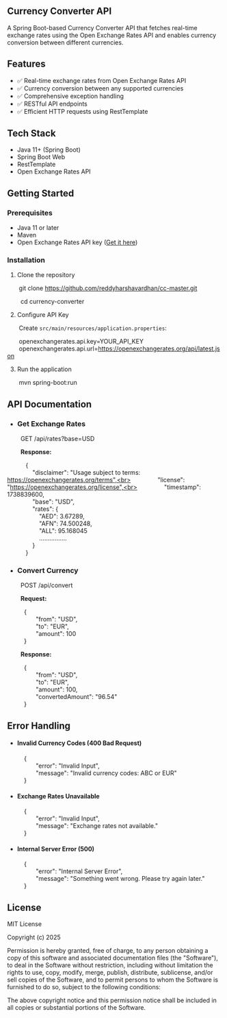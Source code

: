 ## Currency Converter API

A Spring Boot-based Currency Converter API that fetches real-time exchange rates using the Open Exchange Rates API and enables currency conversion between different currencies.

## Features
- ✅ Real-time exchange rates from Open Exchange Rates API
- ✅ Currency conversion between any supported currencies
- ✅ Comprehensive exception handling
- ✅ RESTful API endpoints
- ✅ Efficient HTTP requests using RestTemplate

## Tech Stack
- Java 11+ (Spring Boot)
- Spring Boot Web
- RestTemplate
- Open Exchange Rates API

## Getting Started

### Prerequisites
- Java 11 or later
- Maven
- Open Exchange Rates API key ([Get it here](https://openexchangerates.org/))

### Installation
1. Clone the repository

&nbsp;&nbsp;&nbsp;&nbsp;&nbsp;&nbsp;&nbsp;git clone https://github.com/reddyharshavardhan/cc-master.git

&nbsp;&nbsp;&nbsp;&nbsp;&nbsp;&nbsp;&nbsp; cd currency-converter


2. Configure API Key

&nbsp;&nbsp;&nbsp;&nbsp;&nbsp;&nbsp;&nbsp;Create `src/main/resources/application.properties`:

&nbsp;&nbsp;&nbsp;&nbsp;&nbsp;&nbsp;&nbsp;openexchangerates.api.key=YOUR_API_KEY
&nbsp;&nbsp;&nbsp;&nbsp;&nbsp;&nbsp;&nbsp;openexchangerates.api.url=https://openexchangerates.org/api/latest.json


3. Run the application

&nbsp;&nbsp;&nbsp;&nbsp;&nbsp;&nbsp;&nbsp;mvn spring-boot:run


## API Documentation

- ### Get Exchange Rates

&nbsp;&nbsp;&nbsp;&nbsp;&nbsp;&nbsp;&nbsp; GET /api/rates?base=USD


&nbsp;&nbsp;&nbsp;&nbsp;&nbsp;&nbsp;&nbsp; **Response:**

&nbsp;&nbsp;&nbsp;&nbsp;&nbsp;&nbsp;&nbsp;&nbsp;&nbsp;&nbsp;&nbsp;{\
&nbsp;&nbsp;&nbsp;&nbsp;&nbsp;&nbsp;&nbsp;&nbsp;&nbsp;&nbsp;&nbsp;&nbsp;&nbsp;&nbsp;&nbsp;"disclaimer": "Usage subject to terms: https://openexchangerates.org/terms",<br>
&nbsp;&nbsp;&nbsp;&nbsp;&nbsp;&nbsp;&nbsp;&nbsp;&nbsp;&nbsp;&nbsp;&nbsp;&nbsp;&nbsp;&nbsp;"license": "https://openexchangerates.org/license",<br>
&nbsp;&nbsp;&nbsp;&nbsp;&nbsp;&nbsp;&nbsp;&nbsp;&nbsp;&nbsp;&nbsp;&nbsp;&nbsp;&nbsp;&nbsp;"timestamp": 1738839600,\
&nbsp;&nbsp;&nbsp;&nbsp;&nbsp;&nbsp;&nbsp;&nbsp;&nbsp;&nbsp;&nbsp;&nbsp;&nbsp;&nbsp;&nbsp;"base": "USD",\
&nbsp;&nbsp;&nbsp;&nbsp;&nbsp;&nbsp;&nbsp;&nbsp;&nbsp;&nbsp;&nbsp;&nbsp;&nbsp;&nbsp;&nbsp;"rates": {\
&nbsp;&nbsp;&nbsp;&nbsp;&nbsp;&nbsp;&nbsp;&nbsp;&nbsp;&nbsp;&nbsp;&nbsp;&nbsp;&nbsp;&nbsp;&nbsp;&nbsp;&nbsp;&nbsp;"AED": 3.67289,\
&nbsp;&nbsp;&nbsp;&nbsp;&nbsp;&nbsp;&nbsp;&nbsp;&nbsp;&nbsp;&nbsp;&nbsp;&nbsp;&nbsp;&nbsp;&nbsp;&nbsp;&nbsp;&nbsp;"AFN": 74.500248,\
&nbsp;&nbsp;&nbsp;&nbsp;&nbsp;&nbsp;&nbsp;&nbsp;&nbsp;&nbsp;&nbsp;&nbsp;&nbsp;&nbsp;&nbsp;&nbsp;&nbsp;&nbsp;&nbsp;"ALL": 95.168045\
&nbsp;&nbsp;&nbsp;&nbsp;&nbsp;&nbsp;&nbsp;&nbsp;&nbsp;&nbsp;&nbsp;&nbsp;&nbsp;&nbsp;&nbsp;&nbsp;&nbsp;&nbsp;&nbsp;................\
&nbsp;&nbsp;&nbsp;&nbsp;&nbsp;&nbsp;&nbsp;&nbsp;&nbsp;&nbsp;&nbsp;&nbsp;&nbsp;&nbsp;&nbsp;}\
&nbsp;&nbsp;&nbsp;&nbsp;&nbsp;&nbsp;&nbsp;&nbsp;&nbsp;&nbsp;&nbsp;}


-  ### Convert Currency

&nbsp;&nbsp;&nbsp;&nbsp;&nbsp;&nbsp;&nbsp; POST /api/convert


&nbsp;&nbsp;&nbsp;&nbsp;&nbsp;&nbsp;&nbsp; **Request:**

&nbsp;&nbsp;&nbsp;&nbsp;&nbsp;&nbsp;&nbsp;&nbsp;&nbsp;&nbsp;{\
&nbsp;&nbsp;&nbsp;&nbsp;&nbsp;&nbsp;&nbsp;&nbsp;&nbsp;&nbsp;&nbsp;&nbsp;&nbsp;&nbsp;&nbsp;&nbsp;&nbsp;"from": "USD",\
&nbsp;&nbsp;&nbsp;&nbsp;&nbsp;&nbsp;&nbsp;&nbsp;&nbsp;&nbsp;&nbsp;&nbsp;&nbsp;&nbsp;&nbsp;&nbsp;&nbsp;"to": "EUR",\
&nbsp;&nbsp;&nbsp;&nbsp;&nbsp;&nbsp;&nbsp;&nbsp;&nbsp;&nbsp;&nbsp;&nbsp;&nbsp;&nbsp;&nbsp;&nbsp;&nbsp;"amount": 100\
&nbsp;&nbsp;&nbsp;&nbsp;&nbsp;&nbsp;&nbsp;&nbsp;&nbsp;&nbsp;}


&nbsp;&nbsp;&nbsp;&nbsp;&nbsp;&nbsp;&nbsp; **Response:**

&nbsp;&nbsp;&nbsp;&nbsp;&nbsp;&nbsp;&nbsp;&nbsp;&nbsp;&nbsp;{\
&nbsp;&nbsp;&nbsp;&nbsp;&nbsp;&nbsp;&nbsp;&nbsp;&nbsp;&nbsp;&nbsp;&nbsp;&nbsp;&nbsp;&nbsp;&nbsp;&nbsp;"from": "USD",\
&nbsp;&nbsp;&nbsp;&nbsp;&nbsp;&nbsp;&nbsp;&nbsp;&nbsp;&nbsp;&nbsp;&nbsp;&nbsp;&nbsp;&nbsp;&nbsp;&nbsp;"to": "EUR",\
&nbsp;&nbsp;&nbsp;&nbsp;&nbsp;&nbsp;&nbsp;&nbsp;&nbsp;&nbsp;&nbsp;&nbsp;&nbsp;&nbsp;&nbsp;&nbsp;&nbsp;"amount": 100,\
&nbsp;&nbsp;&nbsp;&nbsp;&nbsp;&nbsp;&nbsp;&nbsp;&nbsp;&nbsp;&nbsp;&nbsp;&nbsp;&nbsp;&nbsp;&nbsp;&nbsp;"convertedAmount": "96.54"<br>
&nbsp;&nbsp;&nbsp;&nbsp;&nbsp;&nbsp;&nbsp;&nbsp;&nbsp;&nbsp;}


## Error Handling

-  #### Invalid Currency Codes (400 Bad Request)

&nbsp;&nbsp;&nbsp;&nbsp;&nbsp;&nbsp;&nbsp;&nbsp;&nbsp;&nbsp;{\
&nbsp;&nbsp;&nbsp;&nbsp;&nbsp;&nbsp;&nbsp;&nbsp;&nbsp;&nbsp;&nbsp;&nbsp;&nbsp;&nbsp;&nbsp;&nbsp;&nbsp;"error": "Invalid Input",\
&nbsp;&nbsp;&nbsp;&nbsp;&nbsp;&nbsp;&nbsp;&nbsp;&nbsp;&nbsp;&nbsp;&nbsp;&nbsp;&nbsp;&nbsp;&nbsp;&nbsp;"message": "Invalid currency codes: ABC or EUR"\
&nbsp;&nbsp;&nbsp;&nbsp;&nbsp;&nbsp;&nbsp;&nbsp;&nbsp;&nbsp;}


-  #### Exchange Rates Unavailable

&nbsp;&nbsp;&nbsp;&nbsp;&nbsp;&nbsp;&nbsp;&nbsp;&nbsp;&nbsp;{\
&nbsp;&nbsp;&nbsp;&nbsp;&nbsp;&nbsp;&nbsp;&nbsp;&nbsp;&nbsp;&nbsp;&nbsp;&nbsp;&nbsp;&nbsp;&nbsp;&nbsp;"error": "Invalid Input",\
&nbsp;&nbsp;&nbsp;&nbsp;&nbsp;&nbsp;&nbsp;&nbsp;&nbsp;&nbsp;&nbsp;&nbsp;&nbsp;&nbsp;&nbsp;&nbsp;&nbsp;"message": "Exchange rates not available."\
&nbsp;&nbsp;&nbsp;&nbsp;&nbsp;&nbsp;&nbsp;&nbsp;&nbsp;&nbsp;}


-  #### Internal Server Error (500)

&nbsp;&nbsp;&nbsp;&nbsp;&nbsp;&nbsp;&nbsp;&nbsp;&nbsp;&nbsp;{\
&nbsp;&nbsp;&nbsp;&nbsp;&nbsp;&nbsp;&nbsp;&nbsp;&nbsp;&nbsp;&nbsp;&nbsp;&nbsp;&nbsp;&nbsp;&nbsp;&nbsp;"error": "Internal Server Error",\
&nbsp;&nbsp;&nbsp;&nbsp;&nbsp;&nbsp;&nbsp;&nbsp;&nbsp;&nbsp;&nbsp;&nbsp;&nbsp;&nbsp;&nbsp;&nbsp;&nbsp;"message": "Something went wrong. Please try again later."\
&nbsp;&nbsp;&nbsp;&nbsp;&nbsp;&nbsp;&nbsp;&nbsp;&nbsp;&nbsp;}


## License
MIT License

Copyright (c) 2025

Permission is hereby granted, free of charge, to any person obtaining a copy
of this software and associated documentation files (the "Software"), to deal
in the Software without restriction, including without limitation the rights
to use, copy, modify, merge, publish, distribute, sublicense, and/or sell
copies of the Software, and to permit persons to whom the Software is
furnished to do so, subject to the following conditions:

The above copyright notice and this permission notice shall be included in all
copies or substantial portions of the Software.
